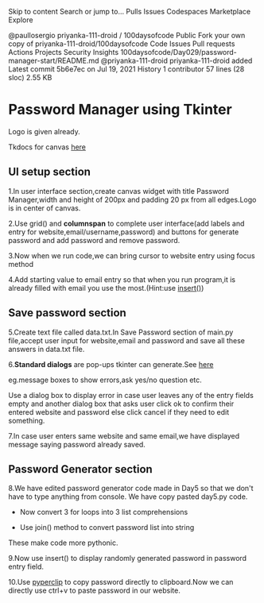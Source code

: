 Skip to content
Search or jump to…
Pulls
Issues
Codespaces
Marketplace
Explore
 
@paullosergio 
priyanka-111-droid
/
100daysofcode
Public
Fork your own copy of priyanka-111-droid/100daysofcode
Code
Issues
Pull requests
Actions
Projects
Security
Insights
100daysofcode/Day029/password-manager-start/README.md
@priyanka-111-droid
priyanka-111-droid added
Latest commit 5b6e7ec on Jul 19, 2021
 History
 1 contributor
57 lines (28 sloc)  2.55 KB

# Password Manager using Tkinter

Logo is given already.

Tkdocs for canvas [here](https://tkdocs.com/tutorial/canvas.html)


## UI setup section

1.In user interface section,create canvas widget with title Password Manager,width and height of 200px and padding 20 px from all edges.Logo is in center of canvas.

2.Use grid() and **columnspan** to complete user interface(add labels and entry for website,email/username,password) and buttons for generate password and add password and remove password.

3.Now when we run code,we can bring cursor to website entry using focus method

4.Add starting value to email entry so that when you run program,it is already filled with email you use the most.(Hint:use [insert()](https://tkdocs.com/tutorial/widgets.html#entry))


## Save password section


5.Create text file called data.txt.In Save Password section of main.py file,accept user input for website,email and password and save all these answers in data.txt file.

6.**Standard dialogs** are pop-ups tkinter can generate.See [here](https://docs.python.org/3/library/tkinter.messagebox.html)

eg.message boxes to show errors,ask yes/no question etc.

Use  a dialog box to display error in case user leaves any of the entry fields empty and another dialog box that asks user click ok to confirm their entered website and password else click cancel if they need to edit something.

7.In case user enters same website and same email,we have displayed message saying password already saved.

## Password Generator section

8.We have edited password generator code made in Day5 so that we don't have to type anything from console.
We have copy pasted day5.py code.

* Now convert 3 for loops into 3 list comprehensions 

* Use join() method to convert password list into string

These make code more pythonic.

9.Now use insert() to display randomly generated password in password entry field.

10.Use [pyperclip](https://pypi.org/project/pyperclip/) to copy password directly to clipboard.Now we can directly use ctrl+v to paste password in our website.
